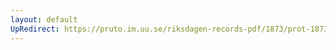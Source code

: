 ```yaml
---
layout: default
UpRedirect: https://pruto.im.uu.se/riksdagen-records-pdf/1873/prot-1873--fk--208.pdf
---
```

